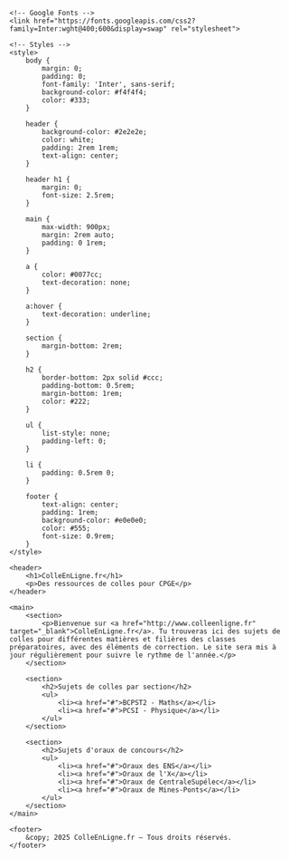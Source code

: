 <!DOCTYPE html>
<html lang="fr">
<head>
    <meta charset="UTF-8">
    <title>ColleEnLigne.fr</title>
    <meta name="viewport" content="width=device-width, initial-scale=1.0">
    
    <!-- Google Fonts -->
    <link href="https://fonts.googleapis.com/css2?family=Inter:wght@400;600&display=swap" rel="stylesheet">

    <!-- Styles -->
    <style>
        body {
            margin: 0;
            padding: 0;
            font-family: 'Inter', sans-serif;
            background-color: #f4f4f4;
            color: #333;
        }

        header {
            background-color: #2e2e2e;
            color: white;
            padding: 2rem 1rem;
            text-align: center;
        }

        header h1 {
            margin: 0;
            font-size: 2.5rem;
        }

        main {
            max-width: 900px;
            margin: 2rem auto;
            padding: 0 1rem;
        }

        a {
            color: #0077cc;
            text-decoration: none;
        }

        a:hover {
            text-decoration: underline;
        }

        section {
            margin-bottom: 2rem;
        }

        h2 {
            border-bottom: 2px solid #ccc;
            padding-bottom: 0.5rem;
            margin-bottom: 1rem;
            color: #222;
        }

        ul {
            list-style: none;
            padding-left: 0;
        }

        li {
            padding: 0.5rem 0;
        }

        footer {
            text-align: center;
            padding: 1rem;
            background-color: #e0e0e0;
            color: #555;
            font-size: 0.9rem;
        }
    </style>
</head>
<body>

    <header>
        <h1>ColleEnLigne.fr</h1>
        <p>Des ressources de colles pour CPGE</p>
    </header>

    <main>
        <section>
            <p>Bienvenue sur <a href="http://www.colleenligne.fr" target="_blank">ColleEnLigne.fr</a>. Tu trouveras ici des sujets de colles pour différentes matières et filières des classes préparatoires, avec des éléments de correction. Le site sera mis à jour régulièrement pour suivre le rythme de l'année.</p>
        </section>

        <section>
            <h2>Sujets de colles par section</h2>
            <ul>
                <li><a href="#">BCPST2 - Maths</a></li>
                <li><a href="#">PCSI - Physique</a></li>
            </ul>
        </section>

        <section>
            <h2>Sujets d'oraux de concours</h2>
            <ul>
                <li><a href="#">Oraux des ENS</a></li>
                <li><a href="#">Oraux de l'X</a></li>
                <li><a href="#">Oraux de CentraleSupélec</a></li>
                <li><a href="#">Oraux de Mines-Ponts</a></li>
            </ul>
        </section>
    </main>

    <footer>
        &copy; 2025 ColleEnLigne.fr — Tous droits réservés.
    </footer>

</body>
</html>

